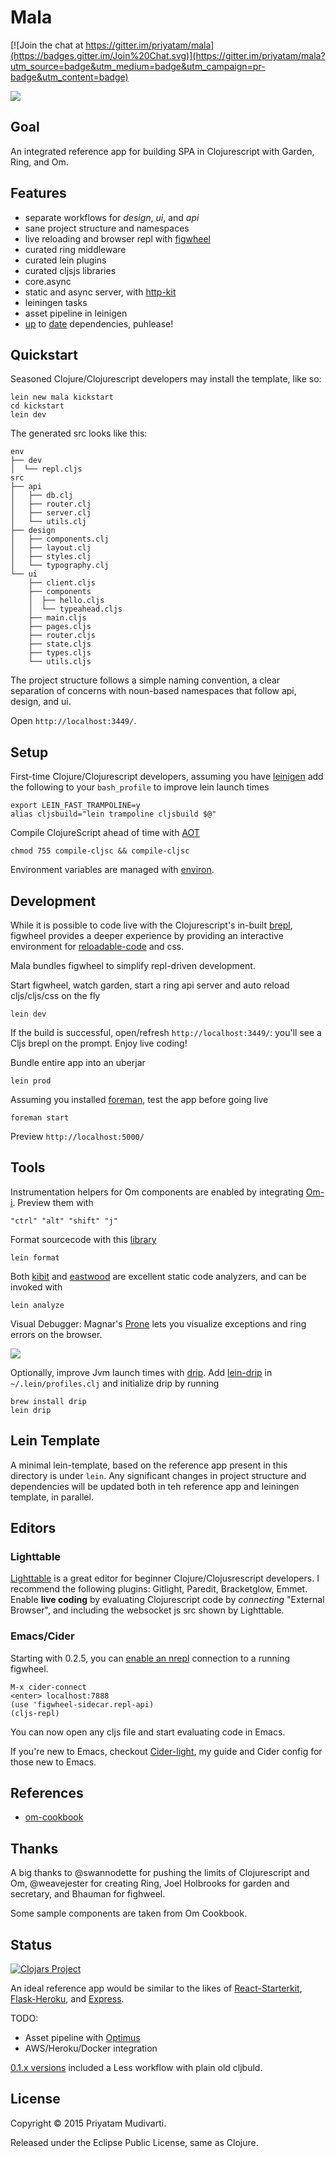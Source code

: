Mala
=====

[![Join the chat at https://gitter.im/priyatam/mala](https://badges.gitter.im/Join%20Chat.svg)](https://gitter.im/priyatam/mala?utm_source=badge&utm_medium=badge&utm_campaign=pr-badge&utm_content=badge)

![](doc/img/mala-cljs.jpg)

## Goal

An integrated reference app for building SPA in Clojurescript with Garden, Ring, and Om.

## Features

- separate workflows for _design_, _ui_, and _api_
- sane project structure and namespaces
- live reloading and browser repl with [figwheel](https://github.com/bhauman/lein-figwheel)
- curated ring middleware
- curated lein plugins
- curated cljsjs libraries
- core.async
- static and async server, with [http-kit](http://www.http-kit.org)
- leiningen tasks
- asset pipeline in leinigen
- [up](http://swannodette.github.io/2014/12/22/waitin/) to [date](https://github.com/omcljs/om/blob/master/CHANGES.md)
dependencies, puhlease!

## Quickstart

Seasoned Clojure/Clojurescript developers may install the template, like so:

    lein new mala kickstart
    cd kickstart
    lein dev

The generated src looks like this:

    env
    ├── dev
    │  └── repl.cljs
    src
    ├── api
    │   ├── db.clj
    │   ├── router.clj
    │   ├── server.clj
    │   └── utils.clj
    ├── design
    │   ├── components.clj
    │   ├── layout.clj
    │   ├── styles.clj
    │   └── typography.clj
    └── ui
        ├── client.cljs
        ├── components
        │  ├── hello.cljs
        │  └── typeahead.cljs
        ├── main.cljs
        ├── pages.cljs
        ├── router.cljs
        ├── state.cljs
        ├── types.cljs
        └── utils.cljs

The project structure follows a simple naming convention, a clear separation of concerns with noun-based
namespaces that follow api, design, and ui.

Open `http://localhost:3449/`.

## Setup

First-time Clojure/Clojurescript developers, assuming you have [leinigen](http://leiningen.org) add the following
to your `bash_profile` to improve lein launch times

    export LEIN_FAST_TRAMPOLINE=y
    alias cljsbuild="lein trampoline cljsbuild $@"

Compile ClojureScript ahead of time with [AOT](http://swannodette.github.io/2014/12/22/waitin/)

    chmod 755 compile-cljsc && compile-cljsc

Environment variables are managed with [environ](https://github.com/weavejester/environ). 

## Development

While it is possible to code live with the Clojurescript's in-built [brepl](https://github.com/clojure/clojurescript/wiki/The-REPL-and-Evaluation-Environments#browser-as-evaluation-environment), figwheel provides a deeper experience by providing an
interactive environment for [reloadable-code](https://github.com/bhauman/lein-figwheel#writing-reloadable-code) and css.

Mala bundles figwheel to simplify repl-driven development.

Start figwheel, watch garden, start a ring api server and auto reload cljs/cljs/css on the fly

    lein dev

If the build is successful, open/refresh `http://localhost:3449/`: you'll see a Cljs brepl on the prompt. Enjoy live coding!

Bundle entire app into an uberjar

    lein prod

Assuming you installed [foreman](https://github.com/ddollar/foreman), test the app before going live

    foreman start
    
Preview `http://localhost:5000/`

## Tools

Instrumentation helpers for Om components are enabled by integrating [Om-i](https://github.com/PrecursorApp/om-i). Preview
them with

	"ctrl" "alt" "shift" "j"

Format sourcecode with this [library](https://github.com/weavejester/cljfmt)

    lein format

Both [kibit](https://github.com/jonase/kibit) and [eastwood](https://github.com/jonase/eastwood) are excellent
static code analyzers, and can be invoked with

    lein analyze

Visual Debugger: Magnar's [Prone](https://github.com/magnars/prone) lets you visualize exceptions and ring errors on the browser.

![](doc/img/browser-debug.png)

Optionally, improve Jvm launch times with [drip](https://github.com/ninjudd/drip). Add [lein-drip](https://github.com/josteink/lein-drip)
in `~/.lein/profiles.clj` and initialize drip by running

    brew install drip
    lein drip

## Lein Template

A minimal lein-template, based on the reference app present in this directory is under `lein`. Any significant changes in project structure and dependencies will be updated both in teh reference app and leiningen template, in parallel.

## Editors

### Lighttable

[Lighttable](http://www.lighttable.com) is a great editor for beginner Clojure/Clojusrescript developers.
I recommend the following plugins: Gitlight, Paredit, Bracketglow, Emmet. Enable **live coding** by evaluating
Clojurescript code by _connecting_ "External Browser", and including the websocket js src shown by Lighttable.

### Emacs/Cider

Starting with 0.2.5, you can [enable an nrepl](https://github.com/bhauman/lein-figwheel/wiki/Using-the-Figwheel-REPL-within-NRepl)
connection to a running figwheel.

	M-x cider-connect
	<enter> localhost:7888
	(use 'figwheel-sidecar.repl-api)
	(cljs-repl)

You can now open any cljs file and start evaluating code in Emacs.

If you're new to Emacs, checkout [Cider-light](https://github.com/priyatam/cider-light), my guide and Cider
config for those new to Emacs. 

## References

- [om-cookbook](https://github.com/omcljs/om-cookbook)

## Thanks

A big thanks to @swannodette for pushing the limits of Clojurescript and Om, @weavejester for creating Ring,
Joel Holbrooks for garden and secretary, and Bhauman for fighweel.

Some sample components are taken from Om Cookbook.

## Status

[![Clojars Project](http://clojars.org/mala/lein-template/latest-version.svg)](http://clojars.org/mala/lein-template)

An ideal reference app would be similar to the likes of [React-Starterkit](https://github.com/kriasoft/react-starter-kit), [Flask-Heroku](https://github.com/zachwill/flask_heroku), and [Express](https://github.com/madhums/node-express-mongoose-demo).

TODO:

- Asset pipeline with [Optimus](https://github.com/magnars/optimus)
- AWS/Heroku/Docker integration

[0.1.x versions](https://github.com/priyatam/mala/tree/hybrid) included a Less workflow with plain old cljbuld.

## License

Copyright © 2015 Priyatam Mudivarti.

Released under the Eclipse Public License, same as Clojure.
